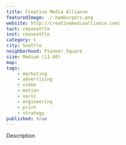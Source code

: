 ```yaml
---
title: Creative Media Alliance
featuredImage: ./-hamburgers.png
website: http://creativemediaalliance.com/
twit: cmaseattle
inst: cmaseattle
category: C
city: Seattle
neighborhood: Pioneer Square
size: Medium (11-40)
map: 
tags:
    - marketing
    - advertising
    - video
    - motion
    - ux/ui
    - engineering
    - print
    - strategy
published: true
---
```


Description
